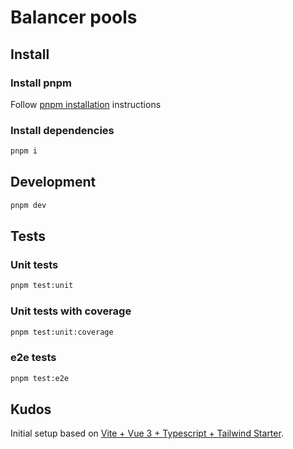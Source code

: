 # Balancer pools

## Install

### Install pnpm

Follow [pnpm installation](https://pnpm.io/installation) instructions

### Install dependencies

```bash
pnpm i
```

## Development

```bash
pnpm dev
```

## Tests

### Unit tests

```bash
pnpm test:unit
```

### Unit tests with coverage

```bash
pnpm test:unit:coverage
```

### e2e tests

```bash
pnpm test:e2e
```

## Kudos

Initial setup based on [Vite + Vue 3 + Typescript + Tailwind Starter](https://github.com/vincentdoerig/vue3-typescript-tailwind-starter).
